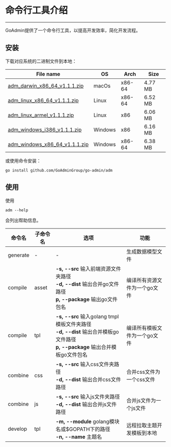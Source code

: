 # 命令行工具介绍
---

GoAdmin提供了一个命令行工具，以提高开发效率，简化开发流程。

## 安装


下载对应系统的二进制文件到本地：

|  File name   | OS  | Arch  | Size  |
|  ----  | ----  | ----  |----  |
| [adm_darwin_x86_64_v1.1.1.zip](http://file.go-admin.cn/go_admin/cli/v1_1_1/adm_darwin_x86_64_v1.1.1.zip)  | macOs | x86-64 | 4.77 MB
| [adm_linux_x86_64_v1.1.1.zip](http://file.go-admin.cn/go_admin/cli/v1_1_1/adm_linux_x86_64_v1.1.1.zip)  | Linux | x86-64   | 6.52 MB
| [adm_linux_armel_v1.1.1.zip](http://file.go-admin.cn/go_admin/cli/v1_1_1/adm_linux_armel_v1.1.1.zip)  | Linux | x86   | 6.06 MB
| [adm_windows_i386_v1.1.1.zip](http://file.go-admin.cn/go_admin/cli/v1_1_1/adm_windows_i386_v1.1.1.zip)  | Windows | x86  |6.16 MB
| [adm_windows_x86_64_v1.1.1.zip](http://file.go-admin.cn/go_admin/cli/v1_1_1/adm_windows_x86_64_v1.1.1.zip)  | Windows | x86-64   |6.38 MB


或使用命令安装：

```
go install github.com/GoAdminGroup/go-admin/adm
```

## 使用

使用

```
adm --help
```

会列出帮助信息。

|  命令名  |  子命令名   | 选项  | 功能  | 
|  ---- | ---- | ----  | ----  |
| generate  |  - | - | 生成数据模型文件
| compile  | asset| **-s, --src** 输入前端资源文件夹路径<br>**-d, --dist** 输出合并go文件路径<br>**p, --package** 输出go文件包名 | 编译所有资源文件为一个go文件
| compile  | tpl | **-s, --src** 输入golang tmpl模板文件夹路径<br>**-d, --dist** 输出合并模板go文件路径<br>**p, --package** 输出合并模板go文件包名 | 编译所有模板文件为一个go文件
| combine  | css| **-s, --src** 输入css文件夹路径<br>**-d, --dist** 输出合并css文件路径 | 合并css文件为一个css文件
| combine  | js | **-s, --src** 输入js文件夹路径<br>**-d, --dist** 输出合并js文件路径 | 合并js文件为一个js文件
| develop  | tpl | **-m, --module** golang模块名或$GOPATH下的路径<br>**-n, --name** 主题名 | 远程拉取主题开发模板到本地
